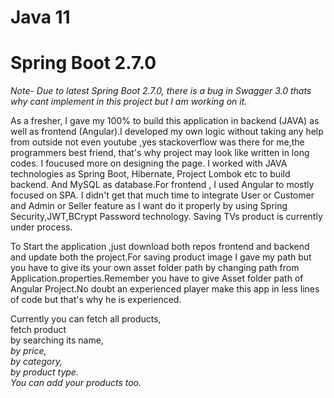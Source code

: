 # Java 11
# Spring Boot 2.7.0

*Note- Due to latest Spring Boot 2.7.0, there is a bug in Swagger 3.0 thats why cant implement in this project but I am working on it.*

As a fresher, I gave my 100% to build this application in backend (JAVA) as well as frontend  (Angular).I developed my own logic without taking any help from outside not even youtube ,yes stackoverflow was there for me,the programmers best friend, that's why project may look like written in long codes. I foucused more on designing the page.
I worked with JAVA technologies as Spring Boot, Hibernate, Project Lombok etc to build backend. And MySQL as database.For frontend , I used Angular to mostly
focused on SPA.
I didn't get that much time to integrate User or Customer and Admin or Seller feature as I want do it properly by using Spring Security,JWT,BCrypt Password technology.
Saving TVs product is currently under process.

To Start the application ,just download both repos frontend and backend and update both the project.For saving product image I gave my path but you have to give its your own asset folder path by changing path from Application.properties.Remember you have to give Asset folder path of Angular Project.No doubt an experienced player make this app in less lines of code but that's why he is experienced.

Currently you can fetch all products,  
fetch product  
by searching its name,  
*by price,  
by category,  
by product type.  
You can add your products too.*
